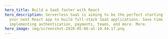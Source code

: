 ```yaml
---
hero_title: Build a SaaS faster with React
hero_description: Serverless SaaS is aiming to be the perfect starting point for
  your next React app to build full-stack SaaS applications. Save time and skip
  implementing authentication, payments, teams, and more. More.
hero_image: img/screenshot-2020-05-06-at-10.44.17.png
---
```

